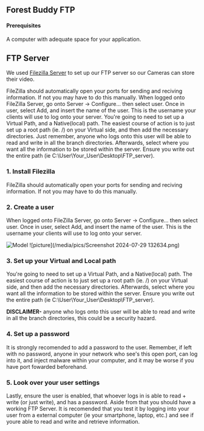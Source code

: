 ## Forest Buddy FTP

#### Prerequisites

A computer with adequate space for your application.

## FTP Server

We used [Filezilla Server](https://filezilla-project.org/download.php?type=server) to set up our FTP server so our Cameras can store their video.

FileZilla should automatically open your ports for sending and reciving information. If not you may have to do this manually.
When logged onto FileZilla Server, go onto Server -> Configure... then select user. Once in user, select Add, and insert the name of the user. This is the username your clients will use to log onto your server. You're going to need to set up a Virtual Path, and a Native(local) path. The easiest course of action is to just set up a root path (ie. /) on your Virtual side, and then add the necessary directories. Just remember, anyone who logs onto this user will be able to read and write in all the branch directories. Afterwards, select where you want all the information to be stored within the server. Ensure you write out the entire path (ie C:\User\Your_User\Desktop\FTP_server).
### 1. Install Filezilla

FileZilla should automatically open your ports for sending and reciving information. If not you may have to do this manually.

### 2. Create a user

When logged onto FileZilla Server, go onto Server -> Configure... then select user. Once in user, select Add, and insert the name of the user. This is the username your clients will use to log onto your server.

![Model](https://github.com/ereedsanchez/Forest-Buddy-Server/blob/main/media/pics/Screenshot%202024-07-29%20132634.png?raw=true)
![picture](/media/pics/Screenshot 2024-07-29 132634.png)


### 3. Set up your Virtual and Local path

You're going to need to set up a Virtual Path, and a Native(local) path. The easiest course of action is to just set up a root path (ie. /) on your Virtual side, and then add the necessary directories. Afterwards, select where you want all the information to be stored within the server. Ensure you write out the entire path (ie C:\User\Your_User\Desktop\FTP_server).

**DISCLAIMER-** anyone who logs onto this user will be able to read and write in all the branch directories, this could be a security hazard.

### 4. Set up a password

It is strongly recomended to add a password to the user. Remember, if left with no password, anyone in your network who see's this open port, can log into it, and inject malware within your computer, and it may be worse if you have port fowarded beforehand.

### 5. Look over your user settings

Lastly, ensure the user is enabled, that whoever logs in is able to read + write (or just write), and has a password. Aside from that you should have a working FTP Server. It is recomended that you test it by logging into your user from a external computer (ie your smartphone, laptop, etc.) and see if youre able to read and write and retrieve information.
